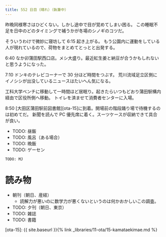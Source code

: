 ```yaml
---
title: 552 日目（晴れ）（執筆中）
---
```


昨晩同様寒さはひどくない。しかし途中で目が覚めてしまい困る。
この睡眠不足を日中のどのタイミングで補うかが冬場のシノギのコツだ。

そういうわけで微妙に寝坊して 6:15 起き上がる。
もう公園内に運動をしている人が現れているので、荷物をまとめてとっとと出発する。

6:40 なか卯蒲田駅西口店。メシ大盛り。最近紅生姜と納豆が合うかもしれないと思うようになった。

7:10 ドンキのテレビコーナーで 30 分ほど時間をつぶす。
荒川流域足立区側にイノシシが出没しているニュースはたいへん気になる。

工科大学ベンチに移動して一時間ほど居眠り。起きたらいつもどおり蒲田駅構内経由で区役所側へ移動。
トイレを済ませて消費者センターに入場。

8:50 [大田区蒲田駅前図書館][ota-15]に到着。開場前の階段踊り場で待機するのは初めてだ。
新聞を読んで PC 優先席に着く。スーツケースが収納できて具合が良い。

* TODO: 昼飯
* TODO: 風呂（ある場合）
* TODO: 晩飯
* TODO: ゲーセン

```text
TODO: MJ
```

# 読み物

* 朝刊（朝日、産経）
  * 読解力が悪いのに数学力が悪くないというのは何かおかしいこの調査。
* TODO: 夕刊（朝日、東京）
* TODO: 雑誌
* TODO: 書籍

[ota-15]: {{ site.baseurl }}{% link _libraries/11-ota/15-kamataekimae.md %}
